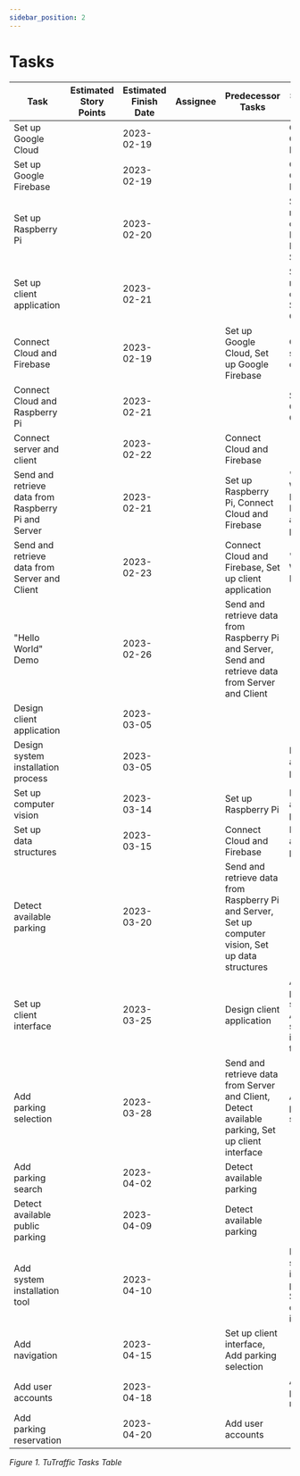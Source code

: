 ```yaml
---
sidebar_position: 2
---
```


# Tasks
| Task | Estimated Story Points | Estimated Finish Date | Assignee | Predecessor Tasks | Successor Tasks |
| --- | --- | --- | --- | --- | --- |
| Set up Google Cloud |  | 2023-02-19 |  |  | Connect Cloud and Firebase |
| Set up Google Firebase | | 2023-02-19 |  |  | Connect Cloud and Firebase |
| Set up Raspberry Pi | | 2023-02-20 |  |  | Send and retrieve data from Raspberry Pi and Server |
| Set up client application | | 2023-02-21 | | | Send and retrieve data from Server and Client |
| Connect Cloud and Firebase   | | 2023-02-19 |  | Set up Google Cloud, Set up Google Firebase | Connect server and client |
| Connect Cloud and Raspberry Pi | | 2023-02-21  |  |  |  Set up Google Cloud |
| Connect server and client |  | 2023-02-22 |  | Connect Cloud and Firebase |  |
| Send and retrieve data from Raspberry Pi and Server |  | 2023-02-21 |  | Set up Raspberry Pi, Connect Cloud and Firebase | "Hello World" Demo, Detect available parking |
| Send and retrieve data from Server and Client |  | 2023-02-23 |  | Connect Cloud and Firebase, Set up client application | "Hello World" Demo |
| "Hello World" Demo | | 2023-02-26 | | Send and retrieve data from Raspberry Pi and Server, Send and retrieve data from Server and Client | |
| Design client application | | 2023-03-05 | | | | Add parking selection, Add system installation tool |
| Design system installation process | | 2023-03-05 | | | Detect available parking | Add system installation tool |
| Set up computer vision | | 2023-03-14 | | Set up Raspberry Pi | Detect available parking |
| Set up data structures | | 2023-03-15 | | Connect Cloud and Firebase | Detect available parking |
| Detect available parking | | 2023-03-20 | | Send and retrieve data from Raspberry Pi and Server, Set up computer vision, Set up data structures |
| Set up client interface | | 2023-03-25 | | Design client application | Add parking selection, Add system installation tool |
| Add parking selection | | 2023-03-28 | | Send and retrieve data from Server and Client, Detect available parking, Set up client interface | Add parking search |
| Add parking search | | 2023-04-02 | | Detect available parking | |
| Detect available public parking | | 2023-04-09 | | Detect available parking | |
| Add system installation tool | | 2023-04-10 | | | Design system installation process, Set up client interface | |
| Add navigation | | 2023-04-15 | | Set up client interface, Add parking selection | |
| Add user accounts | | 2023-04-18 | | | Add parking reservation |
| Add parking reservation | | 2023-04-20 | | Add user accounts | |

*Figure 1. TuTraffic Tasks Table*